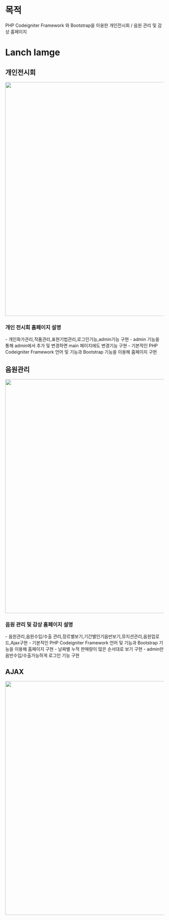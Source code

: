# 목적
PHP Codeigniter Framework 와 Bootstrap을 이용한 개인전시회 / 음원 관리 및 감상 홈페이지

<h1> Lanch Iamge </h1>
<h2> 개인전시회 </h2>
<img src="https://github.com/HyeonHoo/PHP_Framework/assets/69030306/7c9b6278-b347-427e-a648-83640755c085" width="1024" height="740">

<h3> 개인 전시회 홈페이지 설명 </h3> 
- 개인화가관리,작품관리,표현기법관리,로그인기능,admin기능 구현
- admin 기능을 통해 admin에서 추가 및 변경하면 main 페이지에도 변경기능 구현
- 기본적인 PHP Codeigniter Framework 언어 및 기능과 Bootstrap 기능을 이용해 홈페이지 구현


<h2> 음원관리 </h2>
<img src="https://github.com/HyeonHoo/PHP_Framework/assets/69030306/b28a9fa7-6f3a-4793-8dfe-c0b0026c8654)" width="1024" height="740">

<h3>음원 관리 및 감상 홈페이지 설명</h3> 
- 음원관리,음원수입/수출 관리,장르별보기,기간별인기음반보기,뮤지션관리,음원업로드,Ajax구현
- 기본적인 PHP Codeigniter Framework 언어 및 기능과 Bootstrap 기능을 이용해 홈페이지 구현
- 날짜별 누적 판매량이 많은 순서대로 보기 구현
- admin만 음반수입/수출가능하게 로그인 기능 구현

<h2> AJAX </h2>
<img src="https://github.com/HyeonHoo/PHP_Framework/assets/69030306/c075271c-022a-44ec-891f-871b44b37c2b" width="1024" height="740">








